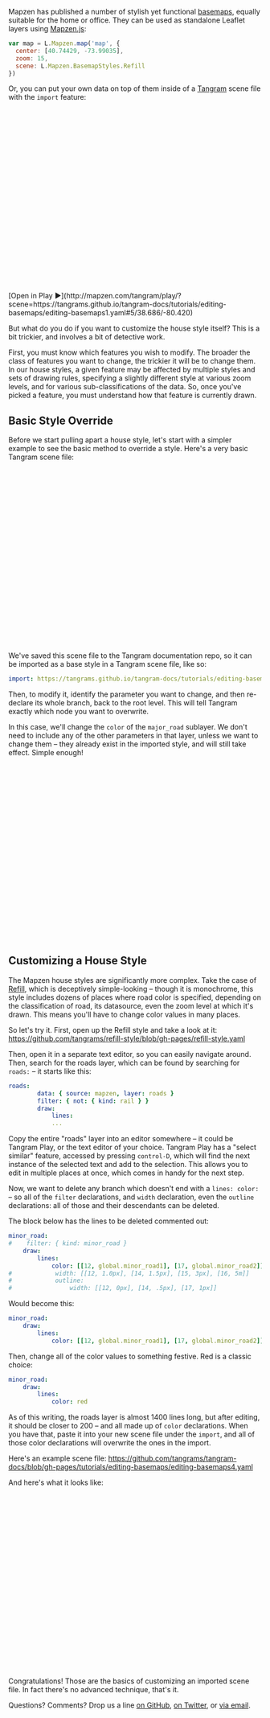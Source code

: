 <script>
function elementIntersectsViewport (el) {
  var top = el.offsetTop;
  var height = el.offsetHeight;

  while(el.offsetParent) {
    el = el.offsetParent;
    top += el.offsetTop;
  }

  return (
    top < (window.pageYOffset + window.innerHeight) &&
    (top + height) > window.pageYOffset
  );
}

function hide(el) {
    iframe = el.getElementsByTagName("iframe")[0];
    if (typeof iframe != "undefined") {
        try {
            if (typeof iframe.contentWindow.scene != 'undefined') {
                // make a new blob from the codemirror code
                var blob = new Blob([iframe.contentWindow.editor.getValue()], {type: "text/plain"});
                // make an objectURL from the blob and save that to the parent div
                el.setAttribute("code", window.URL.createObjectURL(blob));
                // console.log('saved', el.getAttribute("code"))
                el.removeChild(iframe);
            }
        }
        catch(e) {
            console.log(e);
            el.removeChild(iframe);
        }
    }
}
function show(el) {
    if (typeof el != 'undefined') {
        iframe = el.getElementsByTagName("iframe")[0];
        if (typeof iframe == "undefined") {

            // create a new iframe
            iframe = document.createElement("iframe");
            iframe.classList.add("demoframe");
            var source = '';
            el.appendChild(iframe);

            // get the source if it has been set
            if (typeof el.getAttribute("source") != 'undefined') {
                // get the source
                source = el.getAttribute("source");
                if (el.getAttribute("code") !='' && el.getAttribute("code") !='null') {
                    // get source from the previously-saved blobURL
                    var code = el.getAttribute("code");
                    iframe.src = replaceUrlParam(el.getAttribute("source"), "scene", code);
                } else {
                    iframe.src = source;
                }
            }
        }
    }
}

function replaceUrlParam(url, paramName, paramValue){
    // from http://stackoverflow.com/questions/7171099/how-to-replace-url-parameter-with-javascript-jquery
    if(paramValue == null)
        paramValue = '';
    var pattern = new RegExp('\\b('+paramName+'=).*?(&|$)')
    if(url.search(pattern)>=0){
        return url.replace(pattern,'$1' + paramValue + '$2');
    }
    return url + (url.indexOf('?')>0 ? '&' : '?') + paramName + '=' + paramValue 
}


// check visibility every half-second, hide off-screen demos to go easy on the GPU
setInterval( function() {
    var elements = document.getElementsByClassName("demo");
    for (var i=0; i < elements.length; i++) {
        el = elements[i];
        if (elementIntersectsViewport(el) || (i == 0 && window.pageYOffset < 500)) {
            show(el);
            // show the next two iframes as well
            show(elements[i+1]);
            show(elements[i+2]);
            for (var j=0; j < elements.length; j++) {
                // don't hide the previous one, the current one, or the next two
                if (j != i && j != i-1 && j != i+1 && j != i+2) {
                    hide(elements[j]);
                }
            }
            break;
        }
    }
}, 500);
</script>
<style>
.demo {
    margin: 1em 0;
    width: 100%;
    height: 350px;
}
.demoframe {
    border: 0px;
    margin: 0;
    height: 100%;
    width: 100%;
}
</style>

Mapzen has published a number of stylish yet functional [basemaps](https://mapzen.com/products/maps/), equally suitable for the home or office. They can be used as standalone Leaflet layers using [Mapzen.js](https://mapzen.com/documentation/mapzen-js/):

```javascript
var map = L.Mapzen.map('map', {
  center: [40.74429, -73.99035],
  zoom: 15,
  scene: L.Mapzen.BasemapStyles.Refill
})
```

Or, you can put your own data on top of them inside of a [Tangram](https://mapzen.com/products/tangram/) scene file with the `import` feature:

<div class="demo" id="demo0" code="" source="https://precog.mapzen.com/tangrams/tangram-play/master/embed/?go=👌&scene=https://tangrams.github.io/tangram-docs/tutorials/editing-basemaps/editing-basemaps1.yaml#5/38.686/-80.420"></div>[Open in Play ▶️](http://mapzen.com/tangram/play/?scene=https://tangrams.github.io/tangram-docs/tutorials/editing-basemaps/editing-basemaps1.yaml#5/38.686/-80.420)

But what do you do if you want to customize the house style itself? This is a bit trickier, and involves a bit of detective work.

First, you must know which features you wish to modify. The broader the class of features you want to change, the trickier it will be to change them. In our house styles, a given feature may be affected by multiple styles and sets of drawing rules, specifying a slightly different style at various zoom levels, and for various sub-classifications of the data. So, once you've picked a feature, you must understand how that feature is currently drawn.

## Basic Style Override

Before we start pulling apart a house style, let's start with a simpler example to see the basic method to override a style. Here's a very basic Tangram scene file:

<div class="demo" id="demo1" code="" source="https://precog.mapzen.com/tangrams/tangram-play/master/embed/?go=👌&scene=https://tangrams.github.io/tangram-docs/tutorials/editing-basemaps/simple-basemap.yaml#11.8002/41.3381/69.2698"></div>

We've saved this scene file to the Tangram documentation repo, so it can be imported as a base style in a Tangram scene file, like so:

```yaml
import: https://tangrams.github.io/tangram-docs/tutorials/editing-basemaps/simple-basemap.yaml
```

Then, to modify it, identify the parameter you want to change, and then re-declare its whole branch, back to the root level. This will tell Tangram exactly which node you want to overwrite.

In this case, we'll change the `color` of the `major_road` sublayer. We don't need to include any of the other parameters in that layer, unless we want to change them – they already exist in the imported style, and will still take effect. Simple enough!

<div class="demo" id="demo3" code="" source="https://precog.mapzen.com/tangrams/tangram-play/master/embed/?go=👌&scene=https://tangrams.github.io/tangram-docs/tutorials/editing-basemaps/editing-basemaps3.yaml#11.8002/41.3381/69.2698"></div>

## Customizing a House Style

The Mapzen house styles are significantly more complex. Take the case of [Refill](https://github.com/tangrams/refill-style), which is deceptively simple-looking – though it is monochrome, this style includes dozens of places where road color is specified, depending on the classification of road, its datasource, even the zoom level at which it's drawn. This means you'll have to change color values in many places.

So let's try it. First, open up the Refill style and take a look at it: https://github.com/tangrams/refill-style/blob/gh-pages/refill-style.yaml

Then, open it in a separate text editor, so you can easily navigate around. Then, search for the roads layer, which can be found by searching for `roads:` – it starts like this:

```yaml
roads:
        data: { source: mapzen, layer: roads }
        filter: { not: { kind: rail } }
        draw:
            lines:
            ...
```

Copy the entire "roads" layer into an editor somewhere – it could be Tangram Play, or the text editor of your choice. Tangram Play has a "select similar" feature, accessed by pressing `control-D`, which will find the next instance of the selected text and add to the selection. This allows you to edit in multiple places at once, which comes in handy for the next step.

Now, we want to delete any branch which doesn't end with a `lines: color:` – so all of the `filter` declarations, and `width` declaration, even the `outline` declarations: all of those and their descendants can be deleted.

The block below has the lines to be deleted commented out:

```yaml
minor_road:
#    filter: { kind: minor_road }
    draw:
        lines:
            color: [[12, global.minor_road1], [17, global.minor_road2]]
#            width: [[12, 1.0px], [14, 1.5px], [15, 3px], [16, 5m]]
#            outline:
#                width: [[12, 0px], [14, .5px], [17, 1px]]
```

Would become this:

```yaml
minor_road:
    draw:
        lines:
            color: [[12, global.minor_road1], [17, global.minor_road2]]
```

Then, change all of the color values to something festive. Red is a classic choice:

```yaml
minor_road:
    draw:
        lines:
            color: red
```

As of this writing, the roads layer is almost 1400 lines long, but after editing, it should be closer to 200 – and all made up of `color` declarations. When you have that, paste it into your new scene file under the `import`, and all of those color declarations will overwrite the ones in the import.

Here's an example scene file: https://github.com/tangrams/tangram-docs/blob/gh-pages/tutorials/editing-basemaps/editing-basemaps4.yaml

And here's what it looks like:

<div class="demo" id="demo4" code="" source="https://precog.mapzen.com/tangrams/tangram-play/master/embed/?go=👌&scene=https://tangrams.github.io/tangram-docs/tutorials/editing-basemaps/editing-basemaps4.yaml#11.8002/41.3381/69.2698"></div>

Congratulations! Those are the basics of customizing an imported scene file. In fact there's no advanced technique, that's it.

Questions? Comments? Drop us a line [on GitHub](http://github.com/tangrams/tangram/issues), [on Twitter](http://twitter.com/tangramjs), or [via email](mailto:tangram@mapzen.com).
